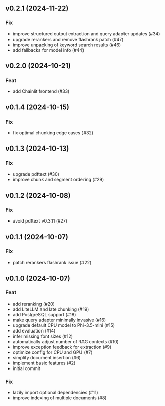 ## v0.2.1 (2024-11-22)

### Fix

- improve structured output extraction and query adapter updates (#34)
- upgrade rerankers and remove flashrank patch (#47)
- improve unpacking of keyword search results (#46)
- add fallbacks for model info (#44)

## v0.2.0 (2024-10-21)

### Feat

- add Chainlit frontend (#33)

## v0.1.4 (2024-10-15)

### Fix

- fix optimal chunking edge cases (#32)

## v0.1.3 (2024-10-13)

### Fix

- upgrade pdftext (#30)
- improve chunk and segment ordering (#29)

## v0.1.2 (2024-10-08)

### Fix

- avoid pdftext v0.3.11 (#27)

## v0.1.1 (2024-10-07)

### Fix

- patch rerankers flashrank issue (#22)

## v0.1.0 (2024-10-07)

### Feat

- add reranking (#20)
- add LiteLLM and late chunking (#19)
- add PostgreSQL support (#18)
- make query adapter minimally invasive (#16)
- upgrade default CPU model to Phi-3.5-mini (#15)
- add evaluation (#14)
- infer missing font sizes (#12)
- automatically adjust number of RAG contexts (#10)
- improve exception feedback for extraction (#9)
- optimize config for CPU and GPU (#7)
- simplify document insertion (#6)
- implement basic features (#2)
- initial commit

### Fix

- lazily import optional dependencies (#11)
- improve indexing of multiple documents (#8)
